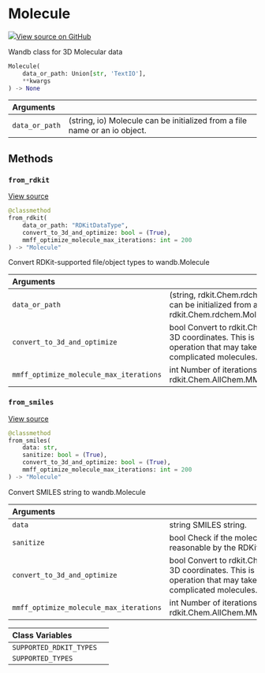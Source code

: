 # Molecule



[![](https://www.tensorflow.org/images/GitHub-Mark-32px.png)View source on GitHub](https://www.github.com/wandb/client/tree/v0.12.10/wandb/sdk/data_types.py#L856-L1058)



Wandb class for 3D Molecular data

```python
Molecule(
    data_or_path: Union[str, 'TextIO'],
    **kwargs
) -> None
```





| Arguments |  |
| :--- | :--- |
|  `data_or_path` |  (string, io) Molecule can be initialized from a file name or an io object. |



## Methods

<h3 id="from_rdkit"><code>from_rdkit</code></h3>

[View source](https://www.github.com/wandb/client/tree/v0.12.10/wandb/sdk/data_types.py#L922-L983)

```python
@classmethod
from_rdkit(
    data_or_path: "RDKitDataType",
    convert_to_3d_and_optimize: bool = (True),
    mmff_optimize_molecule_max_iterations: int = 200
) -> "Molecule"
```

Convert RDKit-supported file/object types to wandb.Molecule


| Arguments |  |
| :--- | :--- |
|  `data_or_path` |  (string, rdkit.Chem.rdchem.Mol) Molecule can be initialized from a file name or an rdkit.Chem.rdchem.Mol object. |
|  `convert_to_3d_and_optimize` |  bool Convert to rdkit.Chem.rdchem.Mol with 3D coordinates. This is an expensive operation that may take a long time for complicated molecules. |
|  `mmff_optimize_molecule_max_iterations` |  int Number of iterations to use in rdkit.Chem.AllChem.MMFFOptimizeMolecule |



<h3 id="from_smiles"><code>from_smiles</code></h3>

[View source](https://www.github.com/wandb/client/tree/v0.12.10/wandb/sdk/data_types.py#L985-L1019)

```python
@classmethod
from_smiles(
    data: str,
    sanitize: bool = (True),
    convert_to_3d_and_optimize: bool = (True),
    mmff_optimize_molecule_max_iterations: int = 200
) -> "Molecule"
```

Convert SMILES string to wandb.Molecule


| Arguments |  |
| :--- | :--- |
|  `data` |  string SMILES string. |
|  `sanitize` |  bool Check if the molecule is chemically reasonable by the RDKit's definition. |
|  `convert_to_3d_and_optimize` |  bool Convert to rdkit.Chem.rdchem.Mol with 3D coordinates. This is an expensive operation that may take a long time for complicated molecules. |
|  `mmff_optimize_molecule_max_iterations` |  int Number of iterations to use in rdkit.Chem.AllChem.MMFFOptimizeMolecule |







| Class Variables |  |
| :--- | :--- |
|  `SUPPORTED_RDKIT_TYPES`<a id="SUPPORTED_RDKIT_TYPES"></a> |   |
|  `SUPPORTED_TYPES`<a id="SUPPORTED_TYPES"></a> |   |

